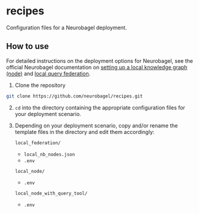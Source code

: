 # recipes
Configuration files for a Neurobagel deployment.

## How to use
For detailed instructions on the deployment options for Neurobagel, see the official Neurobagel documentation on [setting up a local knowledge graph (node)](https://neurobagel.org/infrastructure/) and [local query federation](https://neurobagel.org/federate/).

1. Clone the repository
```bash
git clone https://github.com/neurobagel/recipes.git
```

2. `cd` into the directory containing the appropriate configuration files
for your deployment scenario.

3. Depending on your deployment scenario, 
copy and/or rename the template files in the directory
and edit them accordingly:
    
    `local_federation/`
    - `local_nb_nodes.json`
    - `.env`

    `local_node/`
    - `.env`
    
    `local_node_with_query_tool/`
    - `.env`
